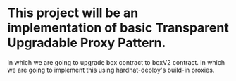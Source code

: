 # This project will be an implementation of basic Transparent Upgradable Proxy Pattern.

In which we are going to upgrade box contract to boxV2 contract.
In which we are going to implement this using hardhat-deploy's build-in proxies.